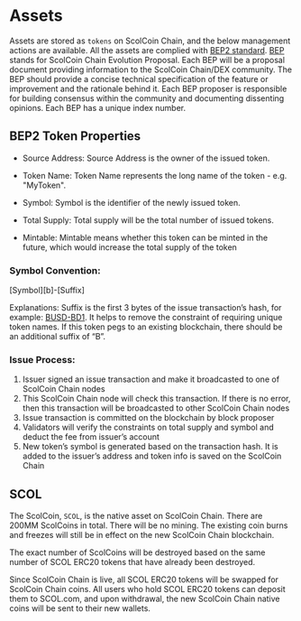 # Assets

Assets are stored as `tokens` on ScolCoin Chain, and the below management actions are available. All the assets are complied with [BEP2 standard](https://github.com/githubusername/githubrepo/BEPs/blob/master/BEP2.md). [BEP](https://github.com/githubusername/githubrepo/BEPs/blob/master/BEP1.md) stands for ScolCoin Chain Evolution Proposal. Each BEP will be a proposal document providing information to the ScolCoin Chain/DEX community. The BEP should provide a concise technical specification of the feature or improvement and the rationale behind it. Each BEP proposer is responsible for building consensus within the community and documenting dissenting opinions. Each BEP has a unique index number.

## BEP2 Token Properties

- Source Address: Source Address is the owner of the issued token.

- Token Name: Token Name represents the long name of the token - e.g. "MyToken".

- Symbol: Symbol is the identifier of the newly issued token.

- Total Supply: Total supply will be the total number of issued tokens.

- Mintable: Mintable means whether this token can be minted in the future, which would increase the total supply of the token

### Symbol Convention:

[Symbol][b]-[Suffix]

Explanations: Suffix is the first 3 bytes of the issue transaction’s hash, for example: [BUSD-BD1](https://explorer.scolcoin.com/asset/BUSD-BD1). It helps to remove the constraint of requiring unique token names. If this token pegs to an existing blockchain, there should be an additional suffix of “B”.

### Issue Process:

1. Issuer signed an issue transaction and make it broadcasted to one of ScolCoin Chain nodes
2. This ScolCoin Chain node will check this transaction. If there is no error, then this transaction will be broadcasted to other ScolCoin Chain nodes
3. Issue transaction is committed on the blockchain by block proposer
4. Validators will verify the constraints on total supply and symbol and deduct the fee from issuer’s account
5. New token’s symbol is generated based on the transaction hash. It is added to the issuer’s address and token info is saved on the ScolCoin Chain

## SCOL

The ScolCoin, `SCOL`, is the native asset on ScolCoin Chain. There are 200MM ScolCoins in total. There will be no mining. The existing coin burns and freezes will still be in effect on the new ScolCoin Chain blockchain.

The exact number of ScolCoins will be destroyed based on the same number of SCOL ERC20 tokens that have already been destroyed.

Since ScolCoin Chain is live, all SCOL ERC20 tokens will be swapped for ScolCoin Chain coins. All users who hold SCOL ERC20 tokens can deposit them to SCOL.com, and upon withdrawal, the new ScolCoin Chain native coins will be sent to their new wallets.
